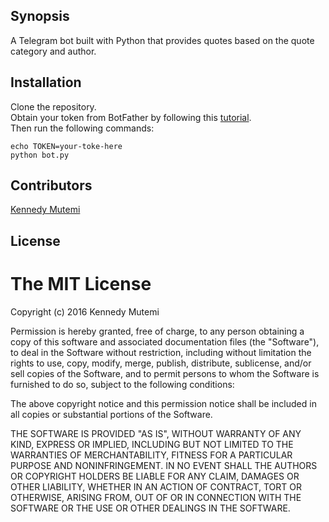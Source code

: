 ## Synopsis

A Telegram bot built with Python that provides quotes based on the quote category and author.

## Installation
Clone the repository.  
Obtain your token from BotFather by following this [tutorial](https://core.telegram.org/bots/).  
Then run the following commands:  
```
echo TOKEN=your-toke-here  
python bot.py
```
## Contributors

[Kennedy Mutemi](http://kennedymutemi.com/)

## License

The MIT License
===============

Copyright (c) 2016 Kennedy Mutemi

Permission is hereby granted, free of charge, to any person obtaining a copy
of this software and associated documentation files (the "Software"), to deal
in the Software without restriction, including without limitation the rights
to use, copy, modify, merge, publish, distribute, sublicense, and/or sell
copies of the Software, and to permit persons to whom the Software is
furnished to do so, subject to the following conditions:

The above copyright notice and this permission notice shall be included in
all copies or substantial portions of the Software.

THE SOFTWARE IS PROVIDED "AS IS", WITHOUT WARRANTY OF ANY KIND, EXPRESS OR
IMPLIED, INCLUDING BUT NOT LIMITED TO THE WARRANTIES OF MERCHANTABILITY,
FITNESS FOR A PARTICULAR PURPOSE AND NONINFRINGEMENT. IN NO EVENT SHALL THE
AUTHORS OR COPYRIGHT HOLDERS BE LIABLE FOR ANY CLAIM, DAMAGES OR OTHER
LIABILITY, WHETHER IN AN ACTION OF CONTRACT, TORT OR OTHERWISE, ARISING FROM,
OUT OF OR IN CONNECTION WITH THE SOFTWARE OR THE USE OR OTHER DEALINGS IN
THE SOFTWARE.
